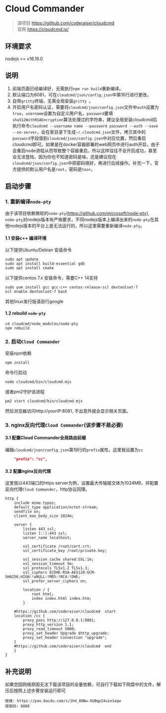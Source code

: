 # Cloud Commander

> 源项目 https://github.com/coderaiser/cloudcmd  <br>
> 官网  https://cloudcmd.io/

## 环境要求
nodejs >= v16.19.0 

## 说明
1. 前端页面已经编译好，无需执行`npm run build`重新编译。
2. 默认端口为8081，可在`cloudcmd/json/config.json`中第16行进行更改。
3. 自带`gritty`终端，无需全局安装`gritty `。
4. 开启用户名密码认证，需要将`cloudcmd/json/config.json`文件中`auth`设置为`true`，`username`设置为自定义用户名，`password`要填`sha512WithRSAEncryption`算法处理过的字符串，建议全局安装cloudcmd后执行命令`cloudcmd --username name --password password --auth --save --no-server`，会在家目录下生成`~/.cloudcmd.json`文件，拷贝其中的`password`字段值到`cloudcmd/json/config.json`中对应位置，然后重启cloudcmd即可。如果是在docker容器部署的web网页中进行auth开启，由于会重启node进程从而导致整个容器重启，所以这样往往不会开启成功，甚至会无法登陆，因为你也不知道密码是啥，还是建议现在`cloudcmd/json/config.json`中把密码填好，再进行后续操作。补充一下，官方提供的默认用户名是`root`，密码是`toor`。

## 启动步骤
### 1. 重新编译`node-pty`
由于该项目依赖微软的`node-pty`(https://github.com/microsoft/node-pty),  `node-pty`对nodejs版本有严格要求，不同nodejs版本上编译出来的`node-pty`在其他nodejs版本的平台上是无法运行的，所以这里需要重新编译`node-pty`。

#### 1.1 安装c++ 编译环境
以下提供Ubuntu/Debian 安装命令
``` shell
sudo apt update
sudo apt install build-essential gdb
sudo apt install cmake
```
以下提供centos 7.x 安装命令，需要C++ 14支持
```
sudo yum install gcc gcc-c++ centos-release-scl devtoolset-7
scl enable devtoolset-7 bash
```
其他linux发行版请自行google
#### 1.2 rebuild `node-pty`
``` shell
cd cloudcmd/node_modules/node-pty
npm rebuild
```

### 2. 启动`Cloud Commander`
安装npm依赖
``` shell
npm install
```

命令行启动
```shell
node cloudcmd/bin/cloudcmd.mjs
```

或者pm2守护该进程
```shell
pm2 start cloudcmd/bin/cloudcmd.mjs
```
然后浏览器访问http://yourIP:8081,  不出意外就会显示相关页面。

### 3. nginx反向代理`Cloud Commander`(该步骤不是必要)
#### 3.1 配置Cloud Commander全局路由前缀
编辑`cloudcmd/json/config.json`第19行的`prefix`属性，这里我设置为`cc`
``` json
    "prefix": "cc",
```
#### 3.2 配置nginx反向代理
这里我以443端口的https server为例，设置最大传输报文体为1024MB，并配置反向代理`Cloud Commander`，http协议同理。
``` nginx
http {
    include mime.types;
    default_type application/octet-stream;
    sendfile on;
    client_max_body_size 1024m;
	
    server {
        listen 443 ssl;
        listen [::]:443 ssl;
        server_name localhost;

        ssl_certificate /root/cert.crt;
        ssl_certificate_key /root/private.key;

        ssl_session_cache shared:SSL:1m;
        ssl_session_timeout 5m;
        ssl_protocols TLSv1.2 TLSv1.3;
        ssl_ciphers ECDHE-RSA-AES128-GCM-SHA256:HIGH:!aNULL:!MD5:!RC4:!DHE;
        ssl_prefer_server_ciphers on;

        location / {
            root html;
            index index.html index.htm;
        }
		
	#https://github.com/coderaiser/cloudcmd  start
	location /cc {
		proxy_pass http://127.0.0.1:8081;
		proxy_http_version 1.1;
		proxy_read_timeout 5000;
		proxy_set_header Upgrade $http_upgrade;
		proxy_set_header Connection "upgrade";
	}
	#https://github.com/coderaiser/cloudcmd  end
    }
}
```

## 补充说明
如果您因网络原因无法下载该项目的全量依赖，可自行下载如下网盘中的文件，解压后按照上述步骤安装运行即可
```
链接: https://pan.baidu.com/s/1hd_0OBw-XUBqpI4uie1aqw 
提取码: 8888
```


